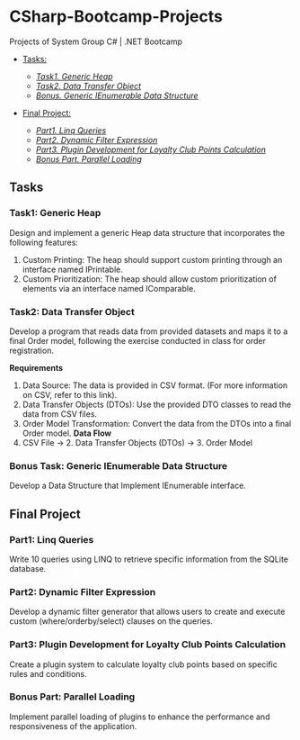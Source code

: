 # CSharp-Bootcamp-Projects
Projects of System Group C# | .NET Bootcamp 
- [Tasks:](#tasks)

  - [_Task1. Generic Heap_](#t1)
  - [_Task2. Data Transfer Object_](#t2)
  - [_Bonus. Generic IEnumerable Data Structure_](#t3)

- [Final Project:](#project)
  - [_Part1. Linq Queries_](#p0)
  - [_Part2. Dynamic Filter Expression_](#p2)
  - [_Part3. Plugin Development for Loyalty Club Points Calculation_](#p3)
  - [_Bonus Part. Parallel Loading_](#p4)

## Tasks <a name="tasks"></a>

### Task1: Generic Heap <a name="t1"></a>

Design and implement a generic Heap data structure that incorporates the following features:

1. Custom Printing: The heap should support custom printing through an interface named IPrintable.
2. Custom Prioritization: The heap should allow custom prioritization of elements via an interface named IComparable.

### Task2: Data Transfer Object <a name="t2"></a>

Develop a program that reads data from provided datasets and maps it to a final Order model, following the exercise conducted in class for order registration.

**Requirements**
1.  Data Source: The data is provided in CSV format. (For more information on CSV, refer to this link).
2.  Data Transfer Objects (DTOs): Use the provided DTO classes to read the data from CSV files.
3.  Order Model Transformation: Convert the data from the DTOs into a final Order model.
**Data Flow**
1. CSV File → 2. Data Transfer Objects (DTOs) → 3. Order Model

### Bonus Task: Generic IEnumerable Data Structure<a name="t3"></a>

Develop a Data Structure that Implement IEnumerable interface.

## Final Project <a name="project"></a>

### Part1: Linq Queries <a name="p1"></a>

Write 10 queries using LINQ to retrieve specific information from the SQLite database.

### Part2: Dynamic Filter Expression <a name="p2"></a>

Develop a dynamic filter generator that allows users to create and execute custom (where/orderby/select) clauses on the queries.

### Part3: Plugin Development for Loyalty Club Points Calculation <a name="p3"></a>

Create a plugin system to calculate loyalty club points based on specific rules and conditions.

### Bonus Part: Parallel Loading <a name="p4"></a>

Implement parallel loading of plugins to enhance the performance and responsiveness of the application.


